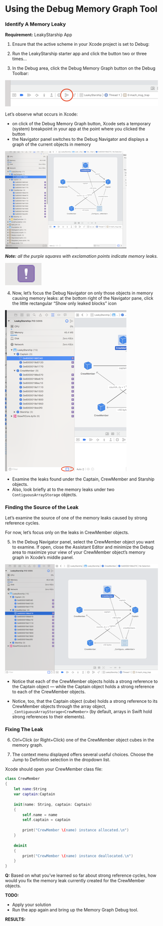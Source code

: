 # Using the Debug Memory Graph Tool

### Identify A Memory Leaky

**Requirement:** LeakyStarship App

1. Ensure that the active scheme in your Xcode project is set to Debug:

<!-- TODO: screen shot here -->

2. Run the LeakyStarship starter app and click the button two or three times…

3. In the Debug area, click the Debug Memory Graph button on the Debug Toolbar:

![syntax](assets/MemoryGraphDebug-Button.png)

Let’s observe what occurs in Xcode:
- on click of the Debug Memory Graph button, Xcode sets a temporary (system) breakpoint in your app at the point where you clicked the button
- the Navigator panel switches to the Debug Navigator and displays a graph of the current objects in memory

![syntax](assets/1st_mem_graph_pic.png)


***Note:*** *all the purple squares with exclamation points indicate memory leaks.*

![syntax](assets/purple_square.png)

4. Now, let’s focus the Debug Navigator on only those objects in memory causing memory leaks:
at the bottom right of the Navigator pane, click the little rectangular “Show only leaked blocks” icon

![syntax](assets/2nd_mem_graph_pic.png)

- Examine the leaks found under the Captain, CrewMember and Starship objects.
- Also, look briefly at to the memory leaks under two `ContiguousArrayStorage` objects.

### Finding the Source of the Leak

Let’s examine the source of one of the memory leaks caused by strong reference cycles.

For now, let’s focus only on the leaks in CrewMember objects.

5. In the Debug Navigator panel, select the CrewMember object you want to examine. If open, close the Assistant Editor and minimize the Debug area to maximize your view of your CrewMember object’s memory graph in Xcode’s middle panel.

![syntax](assets/3rd_mem_graph_pic.png)

- Notice that each of the CrewMember objects holds a strong reference to the Captain object — while the Captain object holds a strong reference to each of the CrewMember objects.

- Notice, too, that the Captain object (cube) holds a strong reference to its CrewMember objects through the array object, `_ContiguousArrayStorage<CrewMember>` (by default, arrays in Swift hold strong references to their elements).

### Fixing The Leak

6. Ctrl+Click (or Right+Click) one of the CrewMember object cubes in the memory graph.

7. The context menu displayed offers several useful choices. Choose the Jump to Definition selection in the dropdown list.

Xcode should open your CrewMember class file:

```Swift
class CrewMember
{
    let name:String
    var captain:Captain

    init(name: String, captain: Captain)
    {
        self.name = name
        self.captain = captain

        print("CrewMember \(name) instance allocated.\n")
    }

    deinit
    {
        print("CrewMember \(name) instance deallocated.\n")
    }
}
```

**Q:** Based on what you’ve learned so far about strong reference cycles, how would you fix the memory leak currently created for the CrewMember objects.

**TODO:**
- Apply your solution
- Run the app again and bring up the Memory Graph Debug tool.

**RESULTS:**
